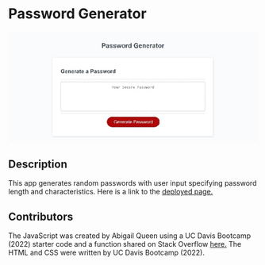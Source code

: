 # Password Generator
![screenshot of red generate password button](./assets/images/pwg-screenshot.jpg)

## Description
This app generates random passwords with user input specifying password length and characteristics. Here is a link to the [deployed page.](https://abi-queen.github.io/Password-Generator/)

## Contributors
The JavaScript was created by Abigail Queen using a UC Davis Bootcamp (2022) starter code and a function shared on Stack Overflow [here.](https://stackoverflow.com/questions/1349404/generate-random-string-characters-in-javascript) The HTML and CSS were written by UC Davis Bootcamp (2022).
